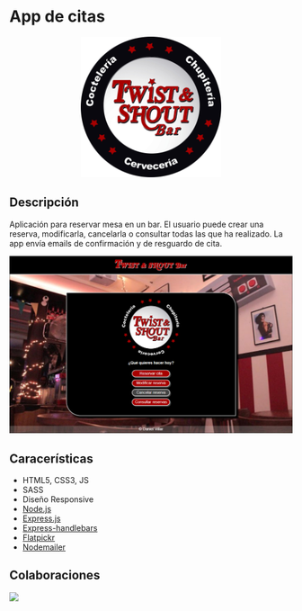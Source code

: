 # App de citas

<p align="center">
<img src="public/img/logo.png" width="250">
</p>

## Descripción

Aplicación para reservar mesa en un bar. El usuario puede crear una reserva, modificarla, cancelarla o consultar todas las que ha realizado. La app envía emails de confirmación y de resguardo de cita.

<p align="center">
<img src="public/img/readme.jpg" width="700">
</p>

## Caracerísticas

* HTML5, CSS3, JS
* SASS
* Diseño Responsive
* [Node.js](https://nodejs.org/es/)
* [Express.js](https://expressjs.com/es/)
* [Express-handlebars](https://www.npmjs.com/package/express-handlebars)
* [Flatpickr](https://flatpickr.js.org/)
* [Nodemailer](https://nodemailer.com/about/)

## Colaboraciones

<a href="https://github.com/nurimartinez" target="_blank"><img src="https://avatars.githubusercontent.com/u/72202917?s=460&u=1d271710c82a47e527b0622f900305a11b660b41&v=4" width="50"></a>

